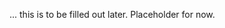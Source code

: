 ... this is to be filled out later.  Placeholder for now.

<!--
- 👋 Hi, I’m @signe (Katherine)
- 👀 I’m interested in ... all sorts of things that I fail to elaborate on because I'm severely neurodivergent.
- 🌱 I’m currently learning ... stuff.
- 💞️ I’m looking to collaborate on ... honestly, I'm not.  Life outside work generally doesn't revolve around code because it's where I want to relax with my family and close friends.
- 📫 There are many various ways to contact me... here's a list — allmylinks.com/notyouringenue
-->
<!---
signe/signe is a ✨ special ✨ repository because its `README.md` (this file) appears on your GitHub profile.
You can click the Preview link to take a look at your changes.
--->
